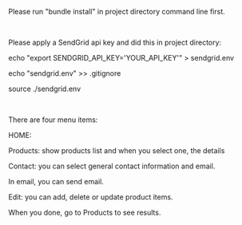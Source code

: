 
<p>Please run "bundle install" in project directory command line first.</p>
<br/>
<p>Please apply a SendGrid api key and did this in project directory:</p>
      <p>echo "export SENDGRID_API_KEY='YOUR_API_KEY'" > sendgrid.env</p>
      <p>echo "sendgrid.env" >> .gitignore</p>
      <p>source ./sendgrid.env</p>
<br/>
<p>There are four menu items:</p>
<p>HOME:</p>
<p>Products: show products list and when you select one, the details</p>
<p>Contact: you can select general contact information and email.</p>
<p style="indent: 2em">In email, you can send email.</p>
<p>Edit: you can add, delete or update product items.</p>
<p>      When you done, go to Products to see results.</p>
